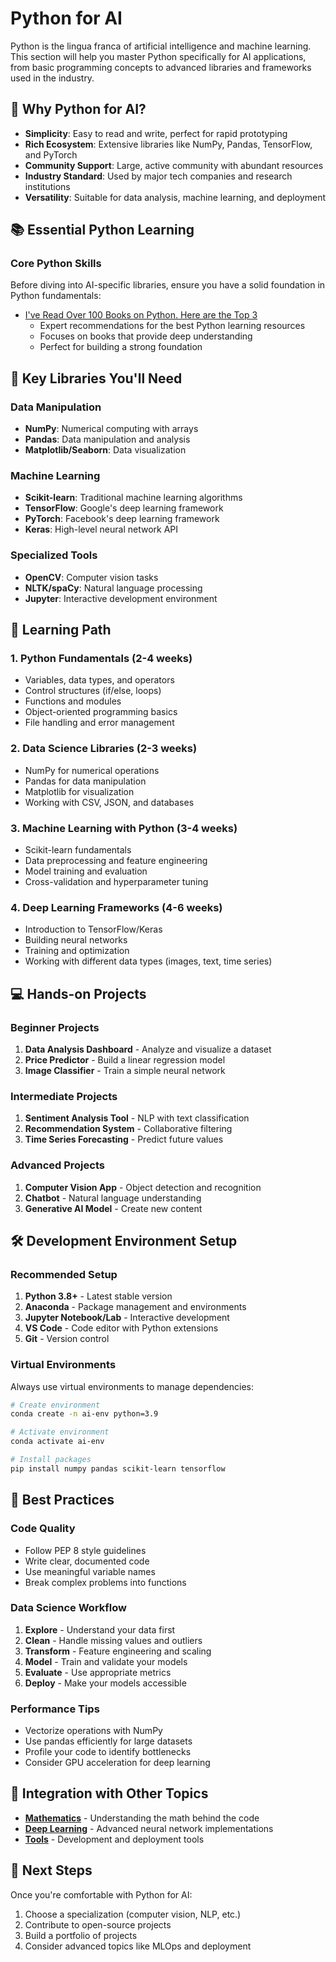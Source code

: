 # Python for AI

Python is the lingua franca of artificial intelligence and machine learning. This section will help you master Python specifically for AI applications, from basic programming concepts to advanced libraries and frameworks used in the industry.

## 🎯 Why Python for AI?

- **Simplicity**: Easy to read and write, perfect for rapid prototyping
- **Rich Ecosystem**: Extensive libraries like NumPy, Pandas, TensorFlow, and PyTorch
- **Community Support**: Large, active community with abundant resources
- **Industry Standard**: Used by major tech companies and research institutions
- **Versatility**: Suitable for data analysis, machine learning, and deployment

## 📚 Essential Python Learning

### Core Python Skills
Before diving into AI-specific libraries, ensure you have a solid foundation in Python fundamentals:

* [I've Read Over 100 Books on Python. Here are the Top 3](https://www.youtube.com/watch?v=MqywbqLmjp4)
  - Expert recommendations for the best Python learning resources
  - Focuses on books that provide deep understanding
  - Perfect for building a strong foundation

## 🔧 Key Libraries You'll Need

### Data Manipulation
- **NumPy**: Numerical computing with arrays
- **Pandas**: Data manipulation and analysis
- **Matplotlib/Seaborn**: Data visualization

### Machine Learning
- **Scikit-learn**: Traditional machine learning algorithms
- **TensorFlow**: Google's deep learning framework
- **PyTorch**: Facebook's deep learning framework
- **Keras**: High-level neural network API

### Specialized Tools
- **OpenCV**: Computer vision tasks
- **NLTK/spaCy**: Natural language processing
- **Jupyter**: Interactive development environment

## 📖 Learning Path

### 1. Python Fundamentals (2-4 weeks)
- Variables, data types, and operators
- Control structures (if/else, loops)
- Functions and modules
- Object-oriented programming basics
- File handling and error management

### 2. Data Science Libraries (2-3 weeks)
- NumPy for numerical operations
- Pandas for data manipulation
- Matplotlib for visualization
- Working with CSV, JSON, and databases

### 3. Machine Learning with Python (3-4 weeks)
- Scikit-learn fundamentals
- Data preprocessing and feature engineering
- Model training and evaluation
- Cross-validation and hyperparameter tuning

### 4. Deep Learning Frameworks (4-6 weeks)
- Introduction to TensorFlow/Keras
- Building neural networks
- Training and optimization
- Working with different data types (images, text, time series)

## 💻 Hands-on Projects

### Beginner Projects
1. **Data Analysis Dashboard** - Analyze and visualize a dataset
2. **Price Predictor** - Build a linear regression model
3. **Image Classifier** - Train a simple neural network

### Intermediate Projects
1. **Sentiment Analysis Tool** - NLP with text classification
2. **Recommendation System** - Collaborative filtering
3. **Time Series Forecasting** - Predict future values

### Advanced Projects
1. **Computer Vision App** - Object detection and recognition
2. **Chatbot** - Natural language understanding
3. **Generative AI Model** - Create new content

## 🛠️ Development Environment Setup

### Recommended Setup
1. **Python 3.8+** - Latest stable version
2. **Anaconda** - Package management and environments
3. **Jupyter Notebook/Lab** - Interactive development
4. **VS Code** - Code editor with Python extensions
5. **Git** - Version control

### Virtual Environments
Always use virtual environments to manage dependencies:
```bash
# Create environment
conda create -n ai-env python=3.9

# Activate environment
conda activate ai-env

# Install packages
pip install numpy pandas scikit-learn tensorflow
```

## 📝 Best Practices

### Code Quality
- Follow PEP 8 style guidelines
- Write clear, documented code
- Use meaningful variable names
- Break complex problems into functions

### Data Science Workflow
1. **Explore** - Understand your data first
2. **Clean** - Handle missing values and outliers
3. **Transform** - Feature engineering and scaling
4. **Model** - Train and validate your models
5. **Evaluate** - Use appropriate metrics
6. **Deploy** - Make your models accessible

### Performance Tips
- Vectorize operations with NumPy
- Use pandas efficiently for large datasets
- Profile your code to identify bottlenecks
- Consider GPU acceleration for deep learning

## 🔗 Integration with Other Topics

- **[Mathematics](../math/README.md)** - Understanding the math behind the code
- **[Deep Learning](../deep-learning/README.md)** - Advanced neural network implementations
- **[Tools](../tools/README.md)** - Development and deployment tools

## 🚀 Next Steps

Once you're comfortable with Python for AI:
1. Choose a specialization (computer vision, NLP, etc.)
2. Contribute to open-source projects
3. Build a portfolio of projects
4. Consider advanced topics like MLOps and deployment
